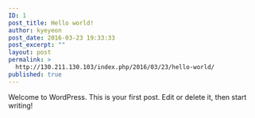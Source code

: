```yaml
---
ID: 1
post_title: Hello world!
author: kyeyeon
post_date: 2016-03-23 19:33:33
post_excerpt: ""
layout: post
permalink: >
  http://130.211.130.103/index.php/2016/03/23/hello-world/
published: true
---
```

Welcome to WordPress. This is your first post. Edit or delete it, then start writing!